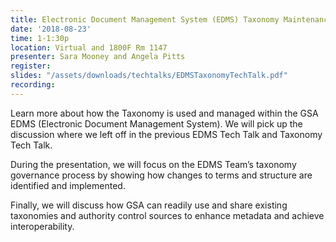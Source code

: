 ```yaml
---
title: Electronic Document Management System (EDMS) Taxonomy Maintenance
date: '2018-08-23'
time: 1-1:30p
location: Virtual and 1800F Rm 1147
presenter: Sara Mooney and Angela Pitts
register:
slides: "/assets/downloads/techtalks/EDMSTaxonomyTechTalk.pdf"
recording:
---
```


Learn more about how the Taxonomy is used and managed within the GSA EDMS (Electronic Document Management System). We will pick up the discussion where we left off in the previous EDMS Tech Talk and Taxonomy Tech Talk.



During the presentation, we  will focus on the EDMS Team’s taxonomy governance process by showing how changes to terms and structure are identified and implemented.



Finally, we will discuss how GSA can readily use and share existing taxonomies and authority control sources to enhance metadata and achieve interoperability.

